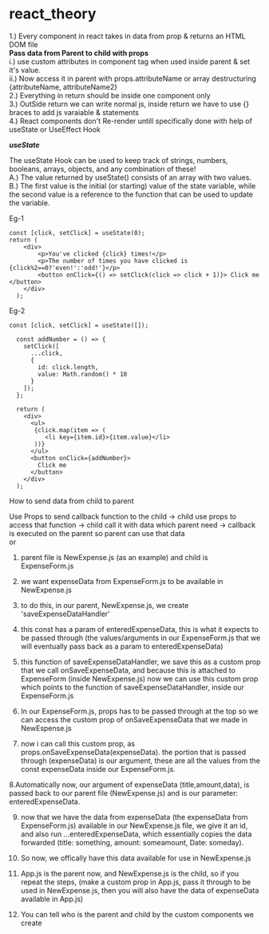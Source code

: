 # react_theory

1.) Every component in react takes in data from prop & returns an HTML DOM file</br>
        **Pass data from Parent to child with props**</br>
        i.) use custom attributes in component tag when used inside parent & set it's value.</br>
       ii.) Now access it in parent with props.attributeName or array destructuring {attributeName, attributeName2}</br>
2.) Everything in return should be inside one component only</br>
3.) OutSide return we can write normal js, inside return we have to use {} braces to add js varaiable & statements</br>
4.) React components don't Re-render untill specifically done with help of useState or UseEffect Hook</br>

***useState***

The useState Hook can be used to keep track of strings, numbers, booleans, arrays, objects, and any combination of these!</br>
A.) The value returned by useState() consists of an array with two values.</br>
B.) The first value is the initial (or starting) value of the state variable, while the second value is a reference to the function that can be used to update the variable.

Eg-1</br>
```
const [click, setClick] = useState(0);
return (
    <div>
        <p>You've clicked {click} times!</p>
        <p>The number of times you have clicked is {click%2==0?'even!':'odd!'}</p>
        <button onClick={() => setClick(click => click + 1)}> Click me </button>
    </div>
  );
```
Eg-2</br>

```
const [click, setClick] = useState([]);

  const addNumber = () => {
    setClick([
      ...click,
      {
        id: click.length,
        value: Math.random() * 10
      }
    ]);
  };
  
  return (
    <div>
      <ul>
       {click.map(item => (
          <li key={item.id}>{item.value}</li>
       ))}
      </ul>
      <button onClick={addNumber}>
        Click me
      </button>
    </div>
  );
```

How to send data from child to parent</br>

Use Props to send callback function to the child -> child use props to access that function -> child call it with data which parent need -> callback is executed on the parent so parent can use that data</br>
or</br>

1. parent file is NewExpense.js (as an example) and child is ExpenseForm.js</br>

2. we want expenseData from ExpenseForm.js to be available in NewExpense.js</br>

3. to do this, in our parent, NewExpense.js, we create 'saveExpenseDataHandler'</br>

4. this const has a param of enteredExpenseData, this is what it expects to be passed through (the values/arguments in our ExpenseForm.js that we will eventually pass back as a param to enteredExpenseData)</br>

5. this function of saveExpenseDataHandler, we save this as a custom prop that we call onSaveExpenseData, and because this is attached to ExpenseForm (inside NewExpense.js) now we can use this custom prop which points to the function of saveExpenseDataHandler, inside our ExpenseForm.js</br>

6. In our ExpenseForm.js, props has to be passed through at the top so we can access the custom prop of onSaveExpenseData that we made in NewEspense.js</br>

7. now i can call this custom prop, as props.onSaveExpenseData(expenseData). the portion that is passed through (expenseData) is our argument, these are all the values from the const expenseData inside our ExpenseForm.js.</br>

8.Automatically now, our argument of expenseData (title,amount,data), is passed back to our parent file (NewExpense.js) and is our parameter: enteredExpenseData.</br>

9. now that we have the data from expenseData (the expenseData from ExpenseForm.js) available in our NewExpense.js file, we give it an id, and also run ...enteredExpenseData, which essentially copies the data forwarded (title: something, amount: someamount, Date: someday).</br>

10. So now, we offically have this data available for use in NewExpense.js</br>

11. App.js is the parent now, and NewExpense.js is the child, so if you repeat the steps, (make a custom prop in App.js, pass it through to be used in NewExpense.js, then you will also have the data of expenseData available in App.js)</br>

12. You can tell who is the parent and child by the custom components we create</br>
